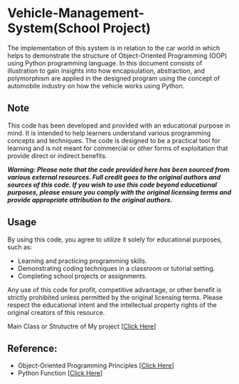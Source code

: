 # Vehicle-Management-System(School Project)

  The implementation of this system is in relation to the car world in which helps to demonstrate the structure of Object-Oriented Programming (OOP) using Python programming language. In this document consists of illustration to gain insights into how encapsulation, abstraction, and polymorphism are applied in the designed program using the concept of automobile industry on how the vehicle works using Python.

## Note 

  This code has been developed and provided with an educational purpose in mind. It is intended to help learners understand various programming concepts and techniques. The code is designed to be a practical tool for learning and is not meant for commercial or other forms of exploitation that provide direct or indirect benefits.

***Warning: Please note that the code provided here has been sourced from various external resources. Full credit goes to the original authors and sources of this code. If you wish to use this code beyond educational purposes, please ensure you comply with the original licensing terms and provide appropriate attribution to the original authors.***


## Usage
By using this code, you agree to utilize it solely for educational purposes, such as:

- Learning and practicing programming skills.
- Demonstrating coding techniques in a classroom or tutorial setting.
- Completing school projects or assignments.

Any use of this code for profit, competitive advantage, or other benefit is strictly prohibited unless permitted by the original licensing terms. Please respect the educational intent and the intellectual property rights of the original creators of this resource.

Main Class or Strutuctre of My project [[Click Here](/VMS.py)]


## Reference:
- Object-Oriented Programming Principles [[Click Here](https://www.geeksforgeeks.org/python-oops-concepts/)]
- Python Function [[Click Here](https://www.geeksforgeeks.org/python-functions/?ref=ml_lbp)]


